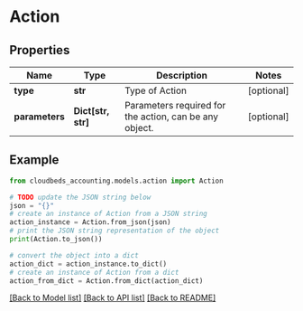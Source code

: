 # Action


## Properties

Name | Type | Description | Notes
------------ | ------------- | ------------- | -------------
**type** | **str** | Type of Action | [optional] 
**parameters** | **Dict[str, str]** | Parameters required for the action, can be any object.  | [optional] 

## Example

```python
from cloudbeds_accounting.models.action import Action

# TODO update the JSON string below
json = "{}"
# create an instance of Action from a JSON string
action_instance = Action.from_json(json)
# print the JSON string representation of the object
print(Action.to_json())

# convert the object into a dict
action_dict = action_instance.to_dict()
# create an instance of Action from a dict
action_from_dict = Action.from_dict(action_dict)
```
[[Back to Model list]](../README.md#documentation-for-models) [[Back to API list]](../README.md#documentation-for-api-endpoints) [[Back to README]](../README.md)


